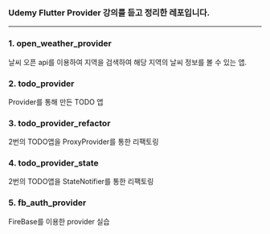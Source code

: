 ### Udemy Flutter Provider 강의를 듣고 정리한 레포입니다.
<hr/>

### 1. open_weather_provider
<p>날씨 오픈 api를 이용하여 지역을 검색하여 해당 지역의 날씨 정보를 볼 수 있는 앱.</p>

### 2. todo_provider
<p>Provider를 통해 만든 TODO 앱</p>

### 3. todo_provider_refactor
<p>2번의 TODO앱을 ProxyProvider를 통한 리팩토링</p>

### 4. todo_provider_state
<p>2번의 TODO앱을 StateNotifier를 통한 리팩토링</p>

### 5. fb_auth_provider
<p>FireBase를 이용한 provider 실습</p>
